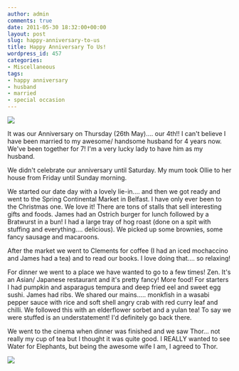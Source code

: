 ```yaml
---
author: admin
comments: true
date: 2011-05-30 18:32:00+00:00
layout: post
slug: happy-anniversary-to-us
title: Happy Anniversary To Us!
wordpress_id: 457
categories:
- Miscellaneous
tags:
- happy anniversary
- husband
- married
- special occasion
---
```


[![](http://farm4.staticflickr.com/3151/2547561855_a23b2c2605_b.jpg)](http://farm4.staticflickr.com/3151/2547561855_a23b2c2605_b.jpg)

  


It was our Anniversary on Thursday (26th May).... our 4th!!  I can't believe I have been married to my awesome/ handsome husband for 4 years now.  We've been together for 7!  I'm a very lucky lady to have him as my husband.

  


We didn't celebrate our anniversary until Saturday.  My mum took Ollie to her house from Friday until Sunday morning.

  


We started our date day with a lovely lie-in.... and then we got ready and went to the Spring Continental Market in Belfast.  I have only ever been to the Christmas one.  We love it!  There are tons of stalls that sell interesting gifts and foods.  James had an Ostrich burger for lunch followed by a Bratwurst in a bun!  I had a large tray of hog roast (done on a spit with stuffing and everything.... delicious).  We picked up some brownies, some fancy sausage and macaroons.

  


After the market we went to Clements for coffee (I had an iced mochaccino and James had a tea) and to read our books.  I love doing that.... so relaxing!

  


For dinner we went to a place we have wanted to go to a few times!  Zen.  It's an Asian/ Japanese restaurant and it's pretty fancy!  More food!  For starters I had pumpkin and asparagus tempura and deep fried eel and sweet egg sushi.  James had ribs.  We shared our mains..... monkfish in a wasabi pepper sauce with rice and soft shell angry crab with red curry leaf and chilli.  We followed this with an elderflower sorbet and a yulan tea!  To say we were stuffed is an understatement!  I'd definitely go back there.

  


We went to the cinema when dinner was finished and we saw Thor... not really my cup of tea but I thought it was quite good.  I REALLY wanted to see Water for Elephants, but being the awesome wife I am, I agreed to Thor.

![](https://blogger.googleusercontent.com/tracker/251139911615938991-8921850188940121694?l=www.outmumbered.com)
